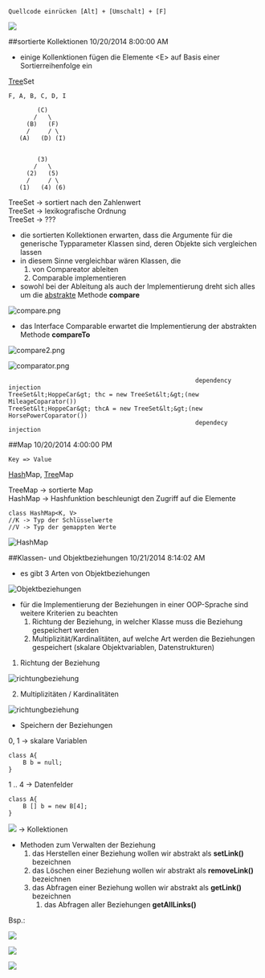     Quellcode einrücken [Alt] + [Umschalt] + [F]

![](programming.gif)

##sortierte Kollektionen 10/20/2014 8:00:00 AM 

* einige Kollenktionen fügen die Elemente &lt;E&gt; auf Basis einer Sortierreihenfolge ein

<u>Tree</u>Set


    F, A, B, C, D, I

			(C)
		   /   \
		 (B)   (F)
         /     / \
	   (A)	 (D) (I)


			(3)
		   /   \
		 (2)   (5)
         /     / \
	   (1)	 (4) (6)

TreeSet<Integer> -&gt; sortiert nach den Zahlenwert    
TreeSet<String> -&gt; lexikografische Ordnung    
TreeSet<Car> -&gt; ???

- die sortierten Kollektionen erwarten, dass die Argumente für die generische Typparameter Klassen sind, deren Objekte sich vergleichen lassen
- in diesem Sinne vergleichbar wären Klassen, die 
    1. von Compareator ableiten
    2. Comparable implementieren
- sowohl bei der Ableitung als auch der Implementierung dreht sich alles um die <u>abstrakte</u> Methode **compare**

![compare.png](compare.png)

- das Interface Comparable erwartet die Implementierung der abstrakten Methode **compareTo**

![compare2.png](compare2.png)

![comparator.png](Comparator.png)

    													dependency injection
    TreeSet&lt;HoppeCar&gt; thc = new TreeSet&lt;&gt;(new MileageCoparator())
    TreeSet&lt;HoppeCar&gt; thcA = new TreeSet&lt;&gt;(new HorsePowerCoparator())
														dependecy injection

##Map 10/20/2014 4:00:00 PM 

    Key => Value

<u>Hash</u>Map, <u>Tree</u>Map

TreeMap -&gt; sortierte Map   
HashMap -&gt; Hashfunktion beschleunigt den Zugriff auf die Elemente    


	class HashMap<K, V>
	//K -> Typ der Schlüsselwerte
	//V -> Typ der gemappten Werte

![HashMap](hashmap.png)


##Klassen- und Objektbeziehungen 10/21/2014 8:14:02 AM 

- es gibt 3 Arten von Objektbeziehungen

![Objektbeziehungen](objektbeziehungen.png)


- für die Implementierung der Beziehungen in einer OOP-Sprache sind weitere Kriterien zu beachten
    1. Richtung der Beziehung, in welcher Klasse muss die Beziehung gespeichert werden
    2. Multiplizität/Kardinalitäten, auf welche Art werden die Beziehungen gespeichert (skalare Objektvariablen, Datenstrukturen)

1. Richtung der Beziehung

![richtungbeziehung](files/richtungbeziehung.png)

2. Multiplizitäten / Kardinalitäten

![richtungbeziehung](files/multiplizitaeten.png)

- Speichern der Beziehungen

0, 1 -&gt; skalare Variablen
     
	class A{    
		B b = null;    
	}    

1 .. 4 -&gt; Datenfelder

	class A{    
		B [] b = new B[4];
	} 

![](files/star.png) -&gt; Kollektionen

- Methoden zum Verwalten der Beziehung
	1. das Herstellen einer Beziehung wollen wir abstrakt als **setLink()** bezeichnen
	2. das Löschen einer Beziehung wollen wir abstrakt als **removeLink()** bezeichnen
	3. das Abfragen einer Beziehung wollen wir abstrakt als **getLink()** bezeichnen
		1. das Abfragen aller Beziehungen **getAllLinks()**

Bsp.:

![](files/getlink.png)

![](files/klassewohnung.png)

![](files/multiplizitaet.png)






    
	   
 



 